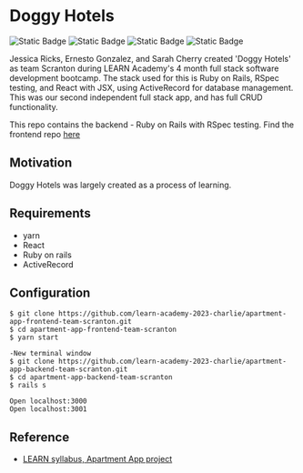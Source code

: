 # Doggy Hotels 
![Static Badge](https://img.shields.io/badge/stack-ruby%20on%20rails-darkred) ![Static Badge](https://img.shields.io/badge/UI-react-steelblue) ![Static Badge](https://img.shields.io/badge/testing-rspec%2Fjs%20unit-darkgreen) ![Static Badge](https://img.shields.io/badge/db-activerecord-midnightblue)


Jessica Ricks, Ernesto Gonzalez, and Sarah Cherry created 'Doggy Hotels' as team Scranton during LEARN Academy's 4 month full stack software development bootcamp. The stack used for this is Ruby on Rails, RSpec testing, and React with JSX, using ActiveRecord for database management. This was our second independent full stack app, and has full CRUD functionality. 

This repo contains the backend - Ruby on Rails with RSpec testing. Find the frontend repo [here](
https://github.com/learn-academy-2023-charlie/apartment-app-frontend-team-scranton/blob/main/README.md)

## Motivation
Doggy Hotels was largely created as a process of learning.

## Requirements
 - yarn
 - React
 - Ruby on rails
 - ActiveRecord

## Configuration

  ```
  $ git clone https://github.com/learn-academy-2023-charlie/apartment-app-frontend-team-scranton.git
  $ cd apartment-app-frontend-team-scranton
  $ yarn start

  -New terminal window
  $ git clone https://github.com/learn-academy-2023-charlie/apartment-app-backend-team-scranton.git
  $ cd apartment-app-backend-team-scranton
  $ rails s
  
  Open localhost:3000
  Open localhost:3001
  ```

## Reference
+ [LEARN syllabus, Apartment App project](https://github.com/learn-academy-2023-charlie/syllabus#unit-nine-react-and-rails-with-authentication)



